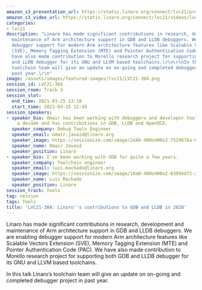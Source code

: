 ```yaml
---
amazon_s3_presentation_url: https://static.linaro.org/connect/lvc21/presentations/lvc21-304.pdf
amazon_s3_video_url: https://static.linaro.org/connect/lvc21/videos/lvc21-304.mp4
categories:
- lvc21
description: "Linaro has made significant contributions in research, development and
  maintenance of Arm architecture support in GDB and LLDB debuggers. We are enabling
  debugger support for modern Arm architecture features like Scalable Vectors Extension
  (SVE), Memory Tagging Extension (MTE) and Pointer Authentication Code (PAC). We
  have also made contribution to Morello research project for supporting both GDB
  and LLDB debugger for its GNU and LLVM based toolchains.\r\n\r\nIn this talk Linaro’s
  toolchain team will give an update on on-going and completed debugger project in
  past year.\r\n"
image: /assets/images/featured-images/lvc21/LVC21-304.png
session_id: LVC21-304
session_room: Track 3
session_slot:
  end_time: 2021-03-25 13:10
  start_time: 2021-03-25 12:45
session_speakers:
- speaker_bio: Omair has been working with debuggers and developer tools for over
    a decade and has contributions in GDB, LLDB and OpenOCD.
  speaker_company: Debug Tools Engineer
  speaker_email: omair.javaid@linaro.org
  speaker_image: https://sessionize.com/image/2e88-400o400o2-7529676a-0da1-4b3e-b949-1174999015a6.jpg
  speaker_name: Omair Javaid
  speaker_position: Linaro
- speaker_bio: I've been working with GDB for quite a few years.
  speaker_company: Toolchain engineer
  speaker_email: luis.machado@linaro.org
  speaker_image: https://sessionize.com/image/18a0-400o400o2-83956d72-2ba2-43ea-aa33-314270b9b567.jpg
  speaker_name: Luis Machado
  speaker_position: Linaro
session_track: Tools
tag: session
tags: Tools
title: 'LVC21-304: Linaro''s contributions to GDB and LLDB in 2020'
---
```


Linaro has made significant contributions in research, development and maintenance of Arm architecture support in GDB and LLDB debuggers. We are enabling debugger support for modern Arm architecture features like Scalable Vectors Extension (SVE), Memory Tagging Extension (MTE) and Pointer Authentication Code (PAC). We have also made contribution to Morello research project for supporting both GDB and LLDB debugger for its GNU and LLVM based toolchains.

In this talk Linaro’s toolchain team will give an update on on-going and completed debugger project in past year.